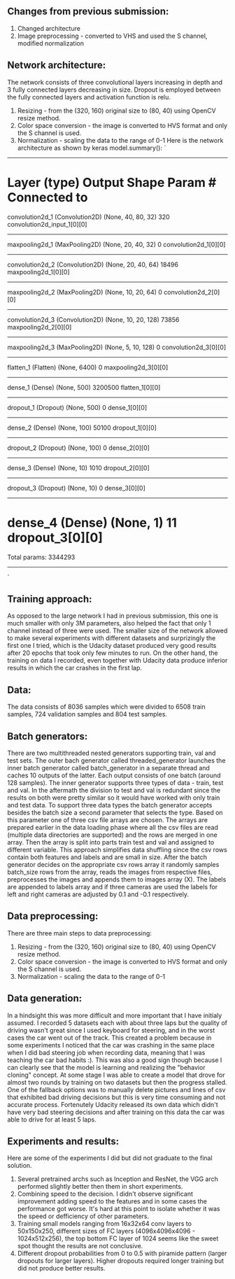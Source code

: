 ## Changes from previous submission:
1. Changed architecture
2. Image preprocessing - converted to VHS and used the S channel, modified normalization

## Network architecture:
The network consists of three convolutional layers increasing in depth and 3 fully connected
layers decreasing in size. Dropout is employed between the fully connected layers and 
activation function is relu.
1. Resizing - from the (320, 160) original size to (80, 40) using OpenCV resize method.
2. Color space conversion - the image is converted to HVS format and only the S channel
   is used. 
2. Normalization - scaling the data to the range of 0-1
Here is the network architecture as shown by keras model.summary():
`
___________________________________________________________________________________________________
Layer (type)                     Output Shape          Param #     Connected to                     
====================================================================================================
convolution2d_1 (Convolution2D)  (None, 40, 80, 32)    320         convolution2d_input_1[0][0]      
____________________________________________________________________________________________________
maxpooling2d_1 (MaxPooling2D)    (None, 20, 40, 32)    0           convolution2d_1[0][0]            
____________________________________________________________________________________________________
convolution2d_2 (Convolution2D)  (None, 20, 40, 64)    18496       maxpooling2d_1[0][0]             
____________________________________________________________________________________________________
maxpooling2d_2 (MaxPooling2D)    (None, 10, 20, 64)    0           convolution2d_2[0][0]            
____________________________________________________________________________________________________
convolution2d_3 (Convolution2D)  (None, 10, 20, 128)   73856       maxpooling2d_2[0][0]             
____________________________________________________________________________________________________
maxpooling2d_3 (MaxPooling2D)    (None, 5, 10, 128)    0           convolution2d_3[0][0]            
____________________________________________________________________________________________________
flatten_1 (Flatten)              (None, 6400)          0           maxpooling2d_3[0][0]             
____________________________________________________________________________________________________
dense_1 (Dense)                  (None, 500)           3200500     flatten_1[0][0]                  
____________________________________________________________________________________________________
dropout_1 (Dropout)              (None, 500)           0           dense_1[0][0]                    
____________________________________________________________________________________________________
dense_2 (Dense)                  (None, 100)           50100       dropout_1[0][0]                  
____________________________________________________________________________________________________
dropout_2 (Dropout)              (None, 100)           0           dense_2[0][0]                    
____________________________________________________________________________________________________
dense_3 (Dense)                  (None, 10)            1010        dropout_2[0][0]                  
____________________________________________________________________________________________________
dropout_3 (Dropout)              (None, 10)            0           dense_3[0][0]                    
____________________________________________________________________________________________________
dense_4 (Dense)                  (None, 1)             11          dropout_3[0][0]                  
====================================================================================================
Total params: 3344293
____________________________________________________________________________________________________
`
## Training approach:
As opposed to the large network I had in previous submission, this one is much smaller
with only 3M parameters, also helped the fact that only 1 channel instead of three were
used. The smaller size of the network allowed to make several experiments with different
datasets and surprizingly the first one I tried, which is the Udacity dataset produced
very good results after 20 epochs that took only few minutes to run. On the other hand,
the training on data I recorded, even together with Udacity data produce inferior results
in which the car crashes in the first lap.

## Data:
The data consists of 8036 samples which were divided to 6508 train samples, 724 validation
samples and 804 test samples.

## Batch generators:
There are two multithreaded nested generators supporting train, val and test sets. The 
outer bach generator called threaded_generator launches the inner batch generator 
called batch_generator in a separate thread and caches 10 outputs of the latter. Each 
output consists of one batch (around 128 samples). The inner generator supports three 
types of data - train, test and val. In the aftermath the division to test and val is 
redundant since the results on both were pretty similar so it would have worked with 
only train and test data.
To support three data types the batch generator accepts besides the batch size
a second parameter that selects the type. Based on this parameter one of three
csv file arrays are chosen. The arrays are prepared earlier in the data loading
phase where all the csv files are read (multiple data directories are supported)
and the rows are merged in one array. Then the array is split into parts train
test and val and assigned to different variable. This approach simplifies data
shuffling since the csv rows contain both features and labels and are small in 
size.
After the batch generator decides on the appropriate csv rows array it randomly
samples batch_size rows from the array, reads the images from respective files,
preprocesses the images and appends them to images array (X). The labels are appended 
to labels array and if three cameras are used the labels for left and right cameras 
are adjusted by 0.1 and -0.1 respectively.

## Data preprocessing:
There are three main steps to data preprocessing:
1. Resizing - from the (320, 160) original size to (80, 40) using OpenCV resize method.
2. Color space conversion - the image is converted to HVS format and only the S channel
   is used. 
2. Normalization - scaling the data to the range of 0-1

## Data generation:
In a hindsight this was more difficult and more important that I have initialy assumed.
I recorded 5 datasets each with about three laps but the quality of driving wasn't
great since I used keyboard for steering, and in the worst cases the car went out of the
track. This created a problem because in some experiments I noticed that the car was
crashing in the same place when I did bad steering job when recording data, meaning
that I was teaching the car bad habits :). This was also a good sign though because
I can clearly see that the model is learning and realizing the "behavior cloning"
concept. At some stage I was able to create a model that drove for almost two rounds
by training on two datasets but then the progress stalled. One of the fallback options
was to manually delete pictures and lines of csv that exhibited bad driving decisions
but this is very time consuming and not accurate process. Fortenutely Udacity released
its own data which didn't have very bad steering decisions and after training on this 
data the car was able to drive for at least 5 laps.

## Experiments and results:
Here are some of the experiments I did but did not graduate to the final solution.
1. Several pretrained archs such as Inception and ResNet, the VGG arch performed 
slightly better then them in short experiments.
2. Combining speed to the decision. I didn't observe significant improvement adding
speed to the features and in some cases the performance got worse. It's hard at this
point to isolate whether it was the speed or defficiency of other parameters.
3. Training small models ranging from 16x32x64 conv layers to 50x150x250, different
sizes of FC layers (4096x4096x4096 - 1024x512x256), the top bottom FC layer of 1024
seems like the sweet spot thought the results are not conclusive.
4. Different dropout probabilities from 0 to 0.5 with piramide pattern (larger
dropouts for larger layers). Higher dropouts required longer training but did not
produce better results.


